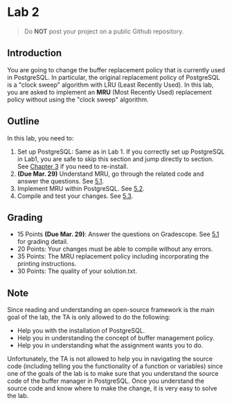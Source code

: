 # Lab 2

> <i class="trigger fa fa-exclamation-triangle fa-lg"></i>
> Do **NOT** post your project on a public Github repository.

## Introduction
You are going to change the buffer replacement policy that is currently used in PostgreSQL. In particular, the original replacement policy of PostgreSQL is a "clock sweep" algorithm with LRU (Least Recently Used). In this lab, you are asked to implement an **MRU** (Most Recently Used) replacement policy without using the "clock sweep" algorithm.

## Outline
In this lab, you need to:
1. Set up PostgreSQL: Same as in Lab 1. If you correctly set up PostgreSQL in Lab1, you are safe to skip this section and jump directly to section. See [Chapter 3](./setup.md) if you need to re-install. 
2. **(Due Mar. 29)** Understand MRU, go through the related code and answer the questions. See [5.1](./lab2-0.md).
3. Implement MRU within PostgreSQL. See [5.2](./lab2-1.md).
4. Compile and test your changes. See [5.3](./lab2-2.md).

## Grading
- 15 Points **(Due Mar. 29)**: Answer the questions on Gradescope. See [5.1](./lab2-0.md) for grading detail. 
- 20 Points: Your changes must be able to compile without any errors.
- 35 Points: The MRU replacement policy including incorporating the printing instructions.
- 30 Points: The quality of your solution.txt.

## Note
Since reading and understanding an open-source framework is the main goal of the lab, the TA is only allowed to do the following: 
- Help you with the installation of PostgreSQL. 
- Help you in understanding the concept of buffer management policy. 
- Help you in understanding what the assignment wants you to do. 

Unfortunately, the TA is not allowed to help you in navigating the source code (including telling you the functionality of a function or variables) since one of the goals of the lab is to make sure that you understand the source code of the buffer manager in PostgreSQL. Once you understand the source code and know where to make the change, it is very easy to solve the lab.